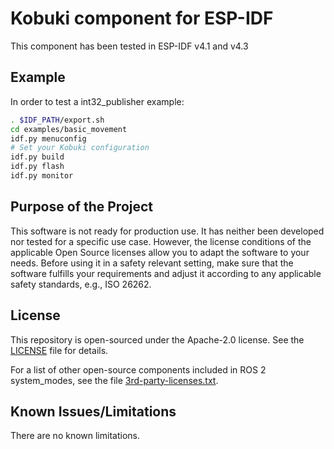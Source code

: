 # Kobuki component for ESP-IDF

This component has been tested in ESP-IDF v4.1 and v4.3

## Example

In order to test a int32_publisher example:

```bash
. $IDF_PATH/export.sh
cd examples/basic_movement
idf.py menuconfig
# Set your Kobuki configuration
idf.py build 
idf.py flash 
idf.py monitor 
```


## Purpose of the Project

This software is not ready for production use. It has neither been developed nor
tested for a specific use case. However, the license conditions of the
applicable Open Source licenses allow you to adapt the software to your needs.
Before using it in a safety relevant setting, make sure that the software
fulfills your requirements and adjust it according to any applicable safety
standards, e.g., ISO 26262.

## License

This repository is open-sourced under the Apache-2.0 license. See the [LICENSE](LICENSE) file for details.

For a list of other open-source components included in ROS 2 system_modes,
see the file [3rd-party-licenses.txt](3rd-party-licenses.txt).

## Known Issues/Limitations

There are no known limitations.

